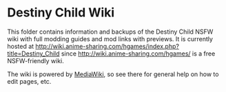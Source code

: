 # Destiny Child Wiki

This folder contains information and backups of the Destiny Child NSFW wiki with full modding guides and mod links with previews. It is currently hosted at http://wiki.anime-sharing.com/hgames/index.php?title=Destiny_Child since http://wiki.anime-sharing.com/hgames/ is a free NSFW-friendly wiki.

The wiki is powered by [MediaWiki](https://www.mediawiki.org/wiki/MediaWiki), so see there for general help on how to edit pages, etc.
